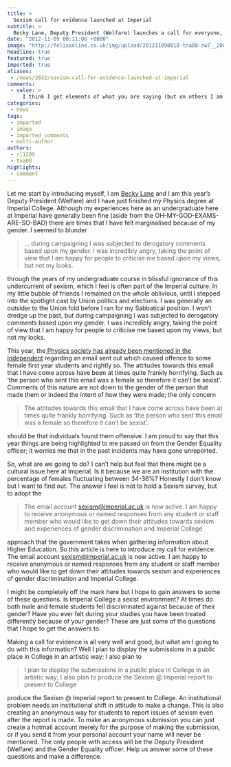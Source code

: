 ```yaml
---
title: >
  Sexism call for evidence launched at Imperial
subtitle: >
  Becky Lane, Deputy President (Welfare) launches a call for everyone, lecturers and students, to share their experiences of sexism
date: "2012-11-09 00:11:06 +0000"
image: "http://felixonline.co.uk/img/upload/201211090010-tna08-sw7__2009-07-31_37836.jpg"
headline: true
featured: true
imported: true
aliases:
 - /news/2832/sexism-call-for-evidence-launched-at-imperial
comments:
 - value: >
     I think I get elements of what you are saying (but on others I am a little lost...) Just to comment on the point of -isms, this campaign it being run to see if students do respond to this kind of campaign. I don't think any of the -isms are more important than other -isms. I sort of think your 'issue of assholery' is the same as the problem of a culture that has been allowed to develop at Imperial. I am not really sure what else to respond to as I am a little lost (the fact that it is spread into four comments, which is not your fault, is making my brain hurt).,The point of this is definitely not to alienate anyone - lets not open the can of worms about that article please? I am not sure I agree with your point with the distinction between assholery/pure sexism, but that is fair enough. And don't worry I will be aiming to sort out all of the -isms/facets of 'assholery''/discrimination one at a time. I don't mean to trivialise anything I just don't expect to be able to make change over night! <br> <br>I agree, it wo
categories:
 - news
tags:
 - imported
 - image
 - imported_comments
 - multi-author
authors:
 - rl1209
 - tna08
highlights:
 - comment
---
```


Let me start by introducing myself, I am [Becky Lane](https://www.imperialcollegeunion.org/your-union/your-representatives/sabbatical-officers/becky-lane) and I am this year’s Deputy President (Welfare) and I have just finished my Physics degree at Imperial College. Although my experiences here as an undergraduate here at Imperial have generally been fine (aside from the OH-MY-GOD-EXAMS-ARE-SO-BAD) there are times that I have felt marginalised because of my gender. I seemed to blunder

> ... during campaigning I was subjected to derogatory comments based upon my gender. I was incredibly angry, taking the point of view that I am happy for people to criticise me based upon my views, but not my looks.

through the years of my undergraduate course in blissful ignorance of this undercurrent of sexism, which I feel is often part of the Imperial culture. In my little bubble of friends I remained on the whole oblivious, until I stepped into the spotlight cast by Union politics and elections. I was generally an outsider to the Union fold before I ran for my Sabbatical position. I won’t dredge up the past, but during campaigning I was subjected to derogatory comments based upon my gender. I was incredibly angry, taking the point of view that I am happy for people to criticise me based upon my views, but not my looks.

This year, the[ Physics society has already been mentioned in the Independent](http://www.independent.co.uk/voices/comment/slut-dropping-and-pimps-and-hoes--the-sexual-politics-of-freshers-week-8203400.html) regarding an email sent out which caused offence to some female first year students and rightly so. The attitudes towards this email that I have come across have been at times quite frankly horrifying. Such as ‘the person who sent this email was a female so therefore it can’t be sexist’. Comments of this nature are not down to the gender of the person that made them or indeed the intent of how they were made; the only concern

> The attitudes towards this email that I have come across have been at times quite frankly horrifying. Such as ‘the person who sent this email was a female so therefore it can’t be sexist’.

should be that individuals found them offensive. I am proud to say that this year things are being highlighted to me passed on from the Gender Equality officer; it worries me that in the past incidents may have gone unreported.

So, what are we going to do? I can’t help but feel that there might be a cultural issue here at Imperial. Is it because we are an institution with the percentage of females fluctuating between 34-36%? Honestly I don’t know but I want to find out. The answer I feel is not to hold a Sexism survey, but to adopt the

> The email account sexism@imperial.ac.uk is now active. I am happy to receive anonymous or named responses from any student or staff member who would like to get down their attitudes towards sexism and experiences of gender discrimination and Imperial College

approach that the government takes when gathering information about Higher Education. So this article is here to introduce my call for evidence. The email account [sexism@imperial.ac.uk](mailto:sexism@imperial.ac.uk?subject=Sexism%20call%20for%20evidence) is now active. I am happy to receive anonymous or named responses from any student or staff member who would like to get down their attitudes towards sexism and experiences of gender discrimination and Imperial College.

I might be completely off the mark here but I hope to gain answers to some of these questions. Is Imperial College a sexist environment? At times do both male and female students fell discriminated against because of their gender? Have you ever felt during your studies you have been treated differently because of your gender? These are just some of the questions that I hope to get the answers to.

Making a call for evidence is all very well and good, but what am I going to do with this information? Well I plan to display the submissions in a public place in College in an artistic way; I also plan to

> I plan to display the submissions in a public place in College in an artistic way; I also plan to produce the Sexism @ Imperial report to present to College

produce the Sexism @ Imperial report to present to College. An institutional problem needs an institutional shift in attitude to make a change. This is also creating an anonymous way for students to report issues of sexism even after the report is made. To make an anonymous submission you can just create a hotmail account merely for the purpose of making the submission, or if you send it from your personal account your name will never be mentioned. The only people with access will be the Deputy President (Welfare) and the Gender Equality officer. Help us answer some of these questions and make a difference.
